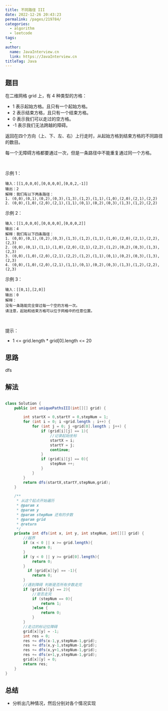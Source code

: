 ```yaml
---
title: 不同路径 III
date: 2022-12-26 20:43:23
permalink: /pages/219784/
categories:
  - algorithm
  - leetcode
tags:
  - 
author: 
  name: JavaInterview.cn
  link: https://JavaInterview.cn
titleTag: Java
---
```


## 题目

在二维网格 grid 上，有 4 种类型的方格：

- 1 表示起始方格。且只有一个起始方格。
- 2 表示结束方格，且只有一个结束方格。
- 0 表示我们可以走过的空方格。
- -1 表示我们无法跨越的障碍。

返回在四个方向（上、下、左、右）上行走时，从起始方格到结束方格的不同路径的数目。

每一个无障碍方格都要通过一次，但是一条路径中不能重复通过同一个方格。

 

示例 1：

    输入：[[1,0,0,0],[0,0,0,0],[0,0,2,-1]]
    输出：2
    解释：我们有以下两条路径：
    1. (0,0),(0,1),(0,2),(0,3),(1,3),(1,2),(1,1),(1,0),(2,0),(2,1),(2,2)
    2. (0,0),(1,0),(2,0),(2,1),(1,1),(0,1),(0,2),(0,3),(1,3),(1,2),(2,2)
示例 2：

    输入：[[1,0,0,0],[0,0,0,0],[0,0,0,2]]
    输出：4
    解释：我们有以下四条路径： 
    1. (0,0),(0,1),(0,2),(0,3),(1,3),(1,2),(1,1),(1,0),(2,0),(2,1),(2,2),(2,3)
    2. (0,0),(0,1),(1,1),(1,0),(2,0),(2,1),(2,2),(1,2),(0,2),(0,3),(1,3),(2,3)
    3. (0,0),(1,0),(2,0),(2,1),(2,2),(1,2),(1,1),(0,1),(0,2),(0,3),(1,3),(2,3)
    4. (0,0),(1,0),(2,0),(2,1),(1,1),(0,1),(0,2),(0,3),(1,3),(1,2),(2,2),(2,3)
示例 3：

    输入：[[0,1],[2,0]]
    输出：0
    解释：
    没有一条路能完全穿过每一个空的方格一次。
    请注意，起始和结束方格可以位于网格中的任意位置。
 

提示：

- 1 <= grid.length * grid[0].length <= 20



## 思路

dfs

## 解法
```java

class Solution {
    public int uniquePathsIII(int[][] grid) {

        int startX = 0,startY = 0,stepNum = 1;
        for (int i = 0; i <grid.length ; i++) {
            for (int j = 0; j <grid[0].length ; j++) {
                if (grid[i][j] == 1){
                    //记录起始坐标
                    startX = i;
                    startY = j;
                    continue;
                }
                if (grid[i][j] == 0){
                    stepNum ++;
                }
            }
        }
        return dfs(startX,startY,stepNum,grid);
    }

    /**
     * 从这个起点开始遍历
     * @param x
     * @param y
     * @param stepNum 还有的步数
     * @param grid
     * @return
     */
    private int dfs(int x, int y, int stepNum, int[][] grid) {
        //越界
        if (x < 0 || x >= grid.length){
            return 0;
        }
        if (y < 0 || y >= grid[0].length){
            return 0;
        }
          if (grid[x][y] == -1){
            return 0;
        }
        //遇到障碍 判断是否所有步数走完
        if (grid[x][y] == 2){
            //是否走完
            if (stepNum == 0){
                return 1;
            }else {
                return 0;
            }
        }
        //走过的标记位障碍
        grid[x][y] = -1;
        int res = 0;
        res += dfs(x-1,y,stepNum-1,grid);
        res += dfs(x,y-1,stepNum-1,grid);
        res += dfs(x,y+1,stepNum-1,grid);
        res += dfs(x+1,y,stepNum-1,grid);
        grid[x][y] = 0;
        return res;
    }
}
```

## 总结

- 分析出几种情况，然后分别对各个情况实现 

